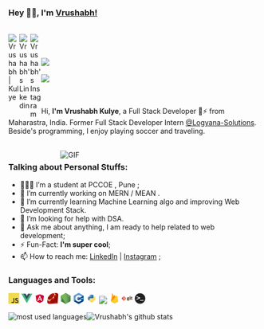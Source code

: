### Hey 👋🏽, I'm [Vrushabh!](https://vrushabh.netlify.app/) 

<br/>

<a href="https://twitter.com/vru_izac">
  <img align="left" alt="Vrushabh | Kulye " width="22px" src="https://cdn.jsdelivr.net/npm/simple-icons@v3/icons/twitter.svg" />
</a>
<a href="https://www.linkedin.com/in/vrushabh-kulye-31bb91134/">
  <img align="left" alt="Vrushabh's Linkedin" width="22px" src="https://cdn.jsdelivr.net/npm/simple-icons@v3/icons/linkedin.svg" />
</a>

<a href="https://www.instagram.com/vrushabh_kulye/">
  <img align="left" alt="Vrushabh's Instagram" width="22px" src="https://cdn.jsdelivr.net/npm/simple-icons@v3/icons/instagram.svg" />
</a>

<br/><br/>
![](https://img.shields.io/github/followers/IzacVrushabh?label=followers&logo=github&style=flat-square)
<!-- ![GitHub User's stars](https://img.shields.io/github/stars/IzacVrushabh?label=%E2%AD%90GitHub%20stars&style=flat-square) -->
![](https://komarev.com/ghpvc/?username=IzacVrushabh&style=flat-square&color=ff69b4)
<br/>

<br />

Hi, <strong>I'm Vrushabh Kulye</strong>, a Full Stack Developer 🚀⚡️ from Maharastra, India. Former Full Stack Developer Intern [@Logyana-Solutions](https://www.logyana.com/). Beside's programming, I enjoy playing soccer and traveling.

<br />

  <img align="right" alt="GIF" width="400px" src="https://cdn.dribbble.com/users/1059583/screenshots/4171367/coding-freak.gif" />
  
### **Talking about Personal Stuffs:**

- 👨🏽‍💻 I’m a student at PCCOE , Pune ;
- 🔭 I’m currently working on MERN / MEAN .
- 🌱 I’m currently learning Machine Learning algo and improving Web Development Stack.
- 🤔 I’m looking for help with DSA.
- 💬 Ask me about anything, I am ready to help related to web development;
- ⚡️ Fun-Fact: **I'm super cool**;
- 📫 How to reach me: [LinkedIn](https://www.linkedin.com/in/vrushabh-kulye-31bb91134/) | [Instagram](https://www.instagram.com/vrushabh_kulye/) ;
<!-- - 📝[Resume](https://drive.google.com/file/d/1eKI1zrUZF4kRoB2k8ARQ31fU5E2o9tF7/view?usp=sharing) -->

### **Languages and Tools:**  

<code><img height="22" src="https://raw.githubusercontent.com/github/explore/80688e429a7d4ef2fca1e82350fe8e3517d3494d/topics/javascript/javascript.png"></code>
<code><img height="22" src="https://raw.githubusercontent.com/github/explore/80688e429a7d4ef2fca1e82350fe8e3517d3494d/topics/vue/vue.png"></code>
<code><img height="22" src="https://raw.githubusercontent.com/github/explore/80688e429a7d4ef2fca1e82350fe8e3517d3494d/topics/angular/angular.png"></code>
<code><img height="22" src="https://raw.githubusercontent.com/github/explore/5c058a388828bb5fde0bcafd4bc867b5bb3f26f3/topics/ruby/ruby.png"></code>
<code><img height="22" src="https://raw.githubusercontent.com/github/explore/80688e429a7d4ef2fca1e82350fe8e3517d3494d/topics/nodejs/nodejs.png"></code>
<code><img height="22" src="https://raw.githubusercontent.com/github/explore/80688e429a7d4ef2fca1e82350fe8e3517d3494d/topics/cpp/cpp.png"></code>
<code><img height="22" src="https://raw.githubusercontent.com/github/explore/80688e429a7d4ef2fca1e82350fe8e3517d3494d/topics/python/python.png"></code>
<code><img height="22" src="https://raw.githubusercontent.com/github/explore/80688e429a7d4ef2fca1e82350fe8e3517d3494d/topics/postgres/postgres.png"></code>
<code><img height="22" src="https://raw.githubusercontent.com/github/explore/80688e429a7d4ef2fca1e82350fe8e3517d3494d/topics/firebase/firebase.png"></code>
<code><img height="22" src="https://raw.githubusercontent.com/github/explore/80688e429a7d4ef2fca1e82350fe8e3517d3494d/topics/git/git.png"></code>
<code><img height="22" src="https://raw.githubusercontent.com/github/explore/80688e429a7d4ef2fca1e82350fe8e3517d3494d/topics/terminal/terminal.png"></code>

<img align="left" src="https://github-readme-stats.vercel.app/api/top-langs?username=IzacVrushabh&show_icons=true&locale=en&layout=compact&theme=radical" alt="most used languages" />

![Vrushabh's github stats](https://github-readme-stats.vercel.app/api?username=IzacVrushabh&show_icons=true&locale=en&layout=compact&theme=radical)
<!-- <img src="https://i.giphy.com/media/IdyAQJVN2kVPNUrojM/200.webp" width="100"><img src="https://i.giphy.com/media/LMt9638dO8dftAjtco/200.webp" width="100"><img src="https://i.giphy.com/media/KzJkzjggfGN5Py6nkT/200.webp" width="100"> -->


